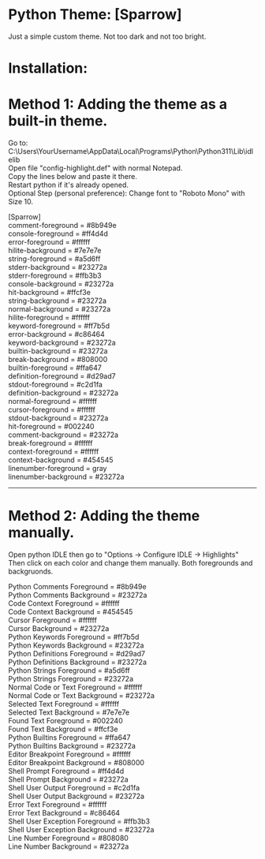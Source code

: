 # Python Theme: \[Sparrow]  
Just a simple custom theme. Not too dark and not too bright.  
  
# Installation:  
# Method 1: Adding the theme as a built-in theme.  
Go to: C:\Users\YourUsername\AppData\Local\Programs\Python\Python311\Lib\idlelib  
Open file "config-highlight.def" with normal Notepad.  
Copy the lines below and paste it there.   
Restart python if it's already opened.  
Optional Step (personal preference): Change font to "Roboto Mono" with Size 10.  
  
[Sparrow]  
comment-foreground = #8b949e  
console-foreground = #ff4d4d  
error-foreground = #ffffff  
hilite-background = #7e7e7e  
string-foreground = #a5d6ff  
stderr-background = #23272a  
stderr-foreground = #ffb3b3  
console-background = #23272a  
hit-background = #ffcf3e  
string-background = #23272a  
normal-background = #23272a  
hilite-foreground = #ffffff  
keyword-foreground = #ff7b5d  
error-background = #c86464  
keyword-background = #23272a  
builtin-background = #23272a  
break-background = #808000  
builtin-foreground = #ffa647  
definition-foreground = #d29ad7  
stdout-foreground = #c2d1fa  
definition-background = #23272a  
normal-foreground = #ffffff  
cursor-foreground = #ffffff  
stdout-background = #23272a  
hit-foreground = #002240  
comment-background = #23272a  
break-foreground = #ffffff  
context-foreground = #ffffff  
context-background = #454545  
linenumber-foreground = gray  
linenumber-background = #23272a  
  
-------------------------------------  
# Method 2: Adding the theme manually.  
Open python IDLE then go to "Options -> Configure IDLE -> Highlights"  
Then click on each color and change them manually. Both foregrounds and backgruonds.  
  
Python Comments Foreground = #8b949e  
Python Comments Background = #23272a  
Code Context Foreground = #ffffff  
Code Context Background = #454545  
Cursor Foreground = #ffffff  
Cursor Background = #23272a  
Python Keywords Foreground = #ff7b5d  
Python Keywords Background = #23272a  
Python Definitions Foreground = #d29ad7  
Python Definitions Background = #23272a  
Python Strings Foreground = #a5d6ff  
Python Strings Foreground = #23272a  
Normal Code or Text Foreground = #ffffff  
Normal Code or Text Background = #23272a  
Selected Text Foreground = #ffffff  
Selected Text Background = #7e7e7e  
Found Text Foreground = #002240  
Found Text Background = #ffcf3e  
Python Builtins Foreground = #ffa647  
Python Builtins Background = #23272a  
Editor Breakpoint Foreground = #ffffff  
Editor Breakpoint Background = #808000  
Shell Prompt Foreground = #ff4d4d  
Shell Prompt Background = #23272a  
Shell User Output Foreground = #c2d1fa  
Shell User Output Background = #23272a  
Error Text Foreground = #ffffff  
Error Text Background = #c86464  
Shell User Exception Foreground = #ffb3b3  
Shell User Exception Background = #23272a  
Line Number Foreground = #808080  
Line Number Background = #23272a  
  
